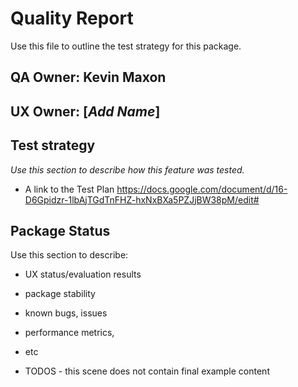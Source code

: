 # Quality Report
Use this file to outline the test strategy for this package.

## QA Owner: Kevin Maxon
## UX Owner: [*Add Name*]

## Test strategy
*Use this section to describe how this feature was tested.*
* A link to the Test Plan https://docs.google.com/document/d/16-D6Gpidzr-1lbAjTGdTnFHZ-hxNxBXa5PZJjBW38pM/edit#


## Package Status
Use this section to describe:
* UX status/evaluation results
* package stability
* known bugs, issues
* performance metrics,
* etc


* TODOS - this scene does not contain final example content

